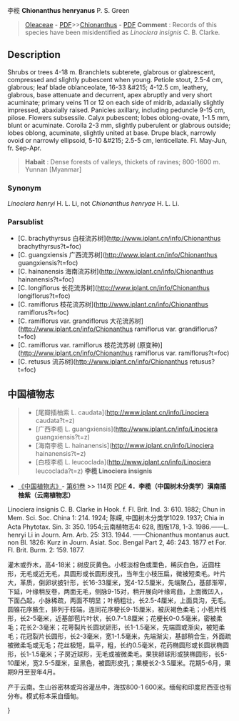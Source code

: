 李榄 **Chionanthus henryanus** P. S. Green

> [Oleaceae](http://www.iplant.cn/info/Oleaceae?t=foc) - [PDF](http://www.iplant.cn/foc/pdf/Oleaceae.pdf)>>[Chionanthus](http://www.iplant.cn/info/Chionanthus?t=foc) - [PDF](http://www.iplant.cn/foc/pdf/Chionanthus.pdf)
> **Comment** : 
> Records of this species have been misidentified as *Linociera insignis* C. B. Clarke.

## Description

Shrubs or trees 4-18 m. Branchlets subterete, glabrous or glabrescent, compressed and slightly pubescent when young. Petiole stout, 2.5-4 cm, glabrous; leaf blade oblanceolate, 16-33 &amp;#215; 4-12.5 cm, leathery, glabrous, base attenuate and decurrent, apex abruptly and very short acuminate; primary veins 11 or 12 on each side of midrib, adaxially slightly impressed, abaxially raised. Panicles axillary, including peduncle 9-15 cm, pilose. Flowers subsessile. Calyx pubescent; lobes oblong-ovate, 1-1.5 mm, blunt or acuminate. Corolla 2-3 mm, slightly puberulent or glabrous outside; lobes oblong, acuminate, slightly united at base. Drupe black, narrowly ovoid or narrowly ellipsoid, 5-10 &amp;#215; 2.5-5 cm, lenticellate. Fl. May-Jun, fr. Sep-Apr.
> **Habait** : 
> Dense forests of valleys, thickets of ravines; 800-1600 m. Yunnan [Myanmar]

### Synonym
*Linociera henryi* H. L. Li, not *Chionanthus henryae* H. L. Li.

### Parsublist

* [C.  brachythyrsus  白枝流苏树](http://www.iplant.cn/info/Chionanthus brachythyrsus?t=foc)
* [C.  guangxiensis  广西流苏树](http://www.iplant.cn/info/Chionanthus guangxiensis?t=foc)
* [C.  hainanensis  海南流苏树](http://www.iplant.cn/info/Chionanthus hainanensis?t=foc)
* [C.  longiflorus  长花流苏树](http://www.iplant.cn/info/Chionanthus longiflorus?t=foc)
* [C.  ramiflorus  枝花流苏树](http://www.iplant.cn/info/Chionanthus ramiflorus?t=foc)
* [C.  ramiflorus var. grandiflorus  大花流苏树](http://www.iplant.cn/info/Chionanthus ramiflorus var. grandiflorus?t=foc)
* [C.  ramiflorus var. ramiflorus  枝花流苏树 (原变种)](http://www.iplant.cn/info/Chionanthus ramiflorus var. ramiflorus?t=foc)
* [C.  retusus  流苏树](http://www.iplant.cn/info/Chionanthus retusus?t=foc)
## 中国植物志

> * [尾瓣插柚紫  L.  caudata](http://www.iplant.cn/info/Linociera caudata?t=z)
> * [广西李榄  L.  guangxiensis](http://www.iplant.cn/info/Linociera guangxiensis?t=z)
> * [海南李榄  L.  hainanensis](http://www.iplant.cn/info/Linociera hainanensis?t=z)
> * [白枝李榄  L.  leucoclada](http://www.iplant.cn/info/Linociera leucoclada?t=z)
**李榄 Linociera insignis**

* [《中国植物志》](http://www.iplant.cn/frps)- [第61卷](http://www.iplant.cn/frps/vol/61) >> 114页 [PDF](http://www.iplant.cn/frps/pdf/61/114.PDF)
**4．李榄（中国树木分类学）滇南插柚紫（云南植物志）**

Linociera insignis C. B. Clarke in Hook. f. Fl. Brit. Ind. 3: 610. 1882; Chun in Mem. Sci. Soc. China 1: 214. 1924; 陈嵘, 中国树木分类学1029. 1937; Chia in Acta Phytotax. Sin. 3: 350. 1954;云南植物志4: 628, 图版178, 1-3. 1986.——L. henryi Li in Journ. Arn. Arb. 25: 313. 1944. ——Chionanthus montanus auct. non Bl. 1826: Kurz in Journ. Asiat. Soc. Bengal Part 2, 46: 243. 1877 et For. Fl. Brit. Burm. 2: 159. 1877.

灌木或乔木，高4-18米；树皮灰黄色。小枝淡棕色或栗色，稀灰白色，近圆柱形，无毛或近无毛，具圆形或长圆形皮孔，当年生小枝压扁，微被短柔毛。叶片大，革质，倒卵状披针形，长16-33厘米，宽4-12.5厘米，先端聚凸，基部渐窄，下延，叶缘稍反卷，两面无毛，侧脉9-15对，稍开展向叶缘弯曲，上面微凹入，下面凸起，小脉稀疏，两面不明显；叶柄粗壮，长2.5-4厘米，上面具沟，无毛。圆锥花序腋生，排列于枝端，连同花序梗长9-15厘米，被灰褐色柔毛；小苞片线形，长2-5毫米，近基部苞片叶状，长0.7-1.8厘米；花梗长0-0.5毫米，密被柔毛；花长2-3毫米；花萼裂片长圆状卵形，长1-1.5毫米，先端圆或渐尖，被短柔毛；花冠裂片长圆形，长2-3毫米，宽1-1.5毫米，先端渐尖，基部稍合生，外面疏被微柔毛或无毛；花丝极短，扁平，粗，长约0.5毫米，花药椭圆形或长圆状椭圆形，长1-1.5毫米；子房近球形，无毛或被微柔毛。果狭卵球形或狭椭圆形，长5-10厘米，宽2.5-5厘米，呈黑色，被圆形皮孔；果梗长2-3.5厘米。花期5-6月，果期9月至翌年4月。

产于云南。生山谷密林或沟谷灌丛中，海拔800-1 600米。缅甸和印度尼西亚也有分布。模式标本采自缅甸。

}